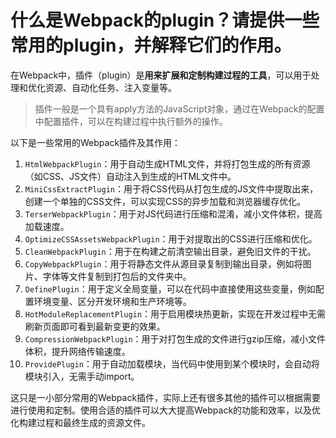 # 什么是Webpack的plugin？请提供一些常用的plugin，并解释它们的作用。

在Webpack中，插件（plugin）是**用来扩展和定制构建过程的工具**，可以用于处理和优化资源、自动化任务、注入变量等。

> 插件一般是一个具有apply方法的JavaScript对象，通过在Webpack的配置中配置插件，可以在构建过程中执行额外的操作。

以下是一些常用的Webpack插件及其作用：

1. `HtmlWebpackPlugin`：用于自动生成HTML文件，并将打包生成的所有资源（如CSS、JS文件）自动注入到生成的HTML文件中。
2. `MiniCssExtractPlugin`：用于将CSS代码从打包生成的JS文件中提取出来，创建一个单独的CSS文件，可以实现CSS的异步加载和浏览器缓存优化。
3. `TerserWebpackPlugin`：用于对JS代码进行压缩和混淆，减小文件体积，提高加载速度。
4. `OptimizeCSSAssetsWebpackPlugin`：用于对提取出的CSS进行压缩和优化。
5. `CleanWebpackPlugin`：用于在构建之前清空输出目录，避免旧文件的干扰。
6. `CopyWebpackPlugin`：用于将静态文件从源目录复制到输出目录，例如将图片、字体等文件复制到打包后的文件夹中。
7. `DefinePlugin`：用于定义全局变量，可以在代码中直接使用这些变量，例如配置环境变量、区分开发环境和生产环境等。
8. `HotModuleReplacementPlugin`：用于启用模块热更新，实现在开发过程中无需刷新页面即可看到最新变更的效果。
9. `CompressionWebpackPlugin`：用于对打包生成的文件进行gzip压缩，减小文件体积，提升网络传输速度。
10. `ProvidePlugin`：用于自动加载模块，当代码中使用到某个模块时，会自动将模块引入，无需手动import。

这只是一小部分常用的Webpack插件，实际上还有很多其他的插件可以根据需要进行使用和定制。使用合适的插件可以大大提高Webpack的功能和效率，以及优化构建过程和最终生成的资源文件。